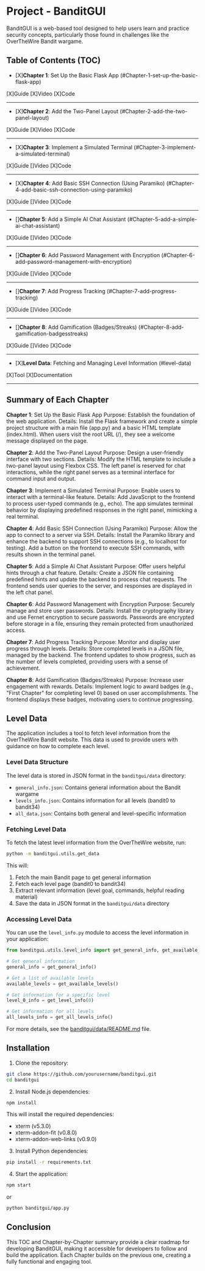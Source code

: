 # Project - BanditGUI

BanditGUI is a web-based tool designed to help users learn and practice security concepts, particularly those found in challenges like the OverTheWire Bandit wargame.

## Table of Contents (TOC)

* [X]**Chapter 1**: Set Up the Basic Flask App (#Chapter-1-set-up-the-basic-flask-app)

[X]Guide
[X]Video
[X]Code

---

* [X]**Chapter 2**: Add the Two-Panel Layout (#Chapter-2-add-the-two-panel-layout)

[X]Guide
[X]Video
[X]Code

---

* [X]**Chapter 3**: Implement a Simulated Terminal (#Chapter-3-implement-a-simulated-terminal)

[X]Guide
[]Video
[X]Code

---

* [X]**Chapter 4**: Add Basic SSH Connection (Using Paramiko) (#Chapter-4-add-basic-ssh-connection-using-paramiko)

[X]Guide
[]Video
[X]Code

---

* []**Chapter 5**: Add a Simple AI Chat Assistant (#Chapter-5-add-a-simple-ai-chat-assistant)

[X]Guide
[]Video
[X]Code

---

* []**Chapter 6**: Add Password Management with Encryption (#Chapter-6-add-password-management-with-encryption)

[X]Guide
[]Video
[X]Code

---

* []**Chapter 7**: Add Progress Tracking (#Chapter-7-add-progress-tracking)

[X]Guide
[]Video
[X]Code

---

* []**Chapter 8**: Add Gamification (Badges/Streaks) (#Chapter-8-add-gamification-badgesstreaks)

[X]Guide
[]Video
[X]Code

---

* [X]**Level Data**: Fetching and Managing Level Information (#level-data)

[X]Tool
[X]Documentation

---

## Summary of Each Chapter

**Chapter 1**: Set Up the Basic Flask App
Purpose: Establish the foundation of the web application.
Details: Install the Flask framework and create a simple project structure with a main file (app.py) and a basic HTML template (index.html). When users visit the root URL (/), they see a welcome message displayed on the page.

**Chapter 2**: Add the Two-Panel Layout
Purpose: Design a user-friendly interface with two sections.
Details: Modify the HTML template to include a two-panel layout using Flexbox CSS. The left panel is reserved for chat interactions, while the right panel serves as a terminal interface for command input and output.

**Chapter 3**: Implement a Simulated Terminal
Purpose: Enable users to interact with a terminal-like feature.
Details: Add JavaScript to the frontend to process user-typed commands (e.g., echo). The app simulates terminal behavior by displaying predefined responses in the right panel, mimicking a real terminal.

**Chapter 4**: Add Basic SSH Connection (Using Paramiko)
Purpose: Allow the app to connect to a server via SSH.
Details: Install the Paramiko library and enhance the backend to support SSH connections (e.g., to localhost for testing). Add a button on the frontend to execute SSH commands, with results shown in the terminal panel.

**Chapter 5**: Add a Simple AI Chat Assistant
Purpose: Offer users helpful hints through a chat feature.
Details: Create a JSON file containing predefined hints and update the backend to process chat requests. The frontend sends user queries to the server, and responses are displayed in the left chat panel.

**Chapter 6**: Add Password Management with Encryption
Purpose: Securely manage and store user passwords.
Details: Install the cryptography library and use Fernet encryption to secure passwords. Passwords are encrypted before storage in a file, ensuring they remain protected from unauthorized access.

**Chapter 7**: Add Progress Tracking
Purpose: Monitor and display user progress through levels.
Details: Store completed levels in a JSON file, managed by the backend. The frontend updates to show progress, such as the number of levels completed, providing users with a sense of achievement.

**Chapter 8**: Add Gamification (Badges/Streaks)
Purpose: Increase user engagement with rewards.
Details: Implement logic to award badges (e.g., "First Chapter" for completing level 0) based on user accomplishments. The frontend displays these badges, motivating users to continue progressing.

## Level Data

The application includes a tool to fetch level information from the OverTheWire Bandit website. This data is used to provide users with guidance on how to complete each level.

### Level Data Structure

The level data is stored in JSON format in the `banditgui/data` directory:

* `general_info.json`: Contains general information about the Bandit wargame
* `levels_info.json`: Contains information for all levels (bandit0 to bandit34)
* `all_data.json`: Contains both general and level-specific information

### Fetching Level Data

To fetch the latest level information from the OverTheWire website, run:

```bash
python -m banditgui.utils.get_data
```

This will:

1. Fetch the main Bandit page to get general information
2. Fetch each level page (bandit0 to bandit34)
3. Extract relevant information (level goal, commands, helpful reading material)
4. Save the data in JSON format in the `banditgui/data` directory

### Accessing Level Data

You can use the `level_info.py` module to access the level information in your application:

```python
from banditgui.utils.level_info import get_general_info, get_available_levels, get_level_info, get_all_levels_info

# Get general information
general_info = get_general_info()

# Get a list of available levels
available_levels = get_available_levels()

# Get information for a specific level
level_0_info = get_level_info(0)

# Get information for all levels
all_levels_info = get_all_levels_info()
```

For more details, see the [banditgui/data/README.md](banditgui/data/README.md) file.

## Installation

1. Clone the repository:
```bash
git clone https://github.com/yourusername/banditgui.git
cd banditgui
```

2. Install Node.js dependencies:
```bash
npm install
```

This will install the required dependencies:
- xterm (v5.3.0)
- xterm-addon-fit (v0.8.0)
- xterm-addon-web-links (v0.9.0)

3. Install Python dependencies:
```bash
pip install -r requirements.txt
```

4. Start the application:
```bash
npm start
```
or
```bash
python banditgui/app.py
```

## Conclusion

This TOC and Chapter-by-Chapter summary provide a clear roadmap for developing BanditGUI, making it accessible for developers to follow and build the application. Each Chapter builds on the previous one, creating a fully functional and engaging tool.

